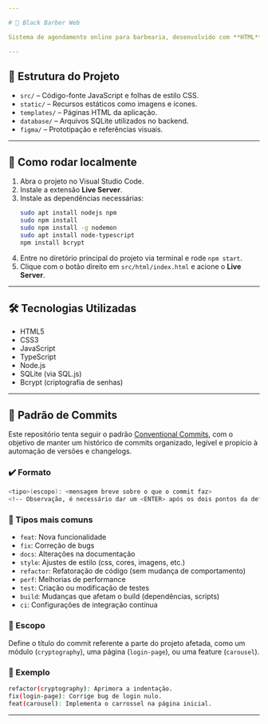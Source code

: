 ```yaml
---

# 💈 Black Barber Web

Sistema de agendamento online para barbearia, desenvolvido com **HTML**, **CSS** e **JavaScript**, com backend em **Node.js** e banco de dados **SQLite**.

---
```


## 📁 Estrutura do Projeto

- `src/` – Código-fonte JavaScript e folhas de estilo CSS.
- `static/` – Recursos estáticos como imagens e ícones.
- `templates/` – Páginas HTML da aplicação.
- `database/` – Arquivos SQLite utilizados no backend.
- `figma/` – Prototipação e referências visuais.

---

## 🚀 Como rodar localmente

1. Abra o projeto no Visual Studio Code.
2. Instale a extensão **Live Server**.
3. Instale as dependências necessárias:
   ```bash
   sudo apt install nodejs npm
   sudo npm install
   sudo npm install -g nodemon
   sudo apt install node-typescript
   npm install bcrypt
   ```
4. Entre no diretório principal do projeto via terminal e rode `npm start`.
5. Clique com o botão direito em `src/html/index.html` e acione o **Live Server**.

---

## 🛠️ Tecnologias Utilizadas

- HTML5
- CSS3
- JavaScript
- TypeScript
- Node.js
- SQLite (via SQL.js)
- Bcrypt (criptografia de senhas)

---

## 📓 Padrão de Commits

Este repositório tenta seguir o padrão [Conventional Commits](https://www.conventionalcommits.org/), com o objetivo de manter um histórico de commits organizado, legível e propício à automação de versões e changelogs.

### ✔️ Formato

```bash
<tipo>(escopo): <mensagem breve sobre o que o commit faz>
<!-- Observação, é necessário dar um <ENTER> após os dois pontos da definição do escopo. -->
```

### 🔧 Tipos mais comuns

- `feat`: Nova funcionalidade
- `fix`: Correção de bugs
- `docs`: Alterações na documentação
- `style`: Ajustes de estilo (css, cores, imagens, etc.)
- `refactor`: Refatoração de código (sem mudança de comportamento)
- `perf`: Melhorias de performance
- `test`: Criação ou modificação de testes
- `build`: Mudanças que afetam o build (dependências, scripts)
- `ci`: Configurações de integração contínua

### 📍 Escopo

Define o título do commit referente a parte do projeto afetada, como um módulo (`cryptography`), uma página (`login-page`), ou uma feature (`carousel`).

### 📝 Exemplo

```bash
refactor(cryptography): Aprimora a indentação.
fix(login-page): Corrige bug de login nulo.
feat(carousel): Implementa o carrossel na página inicial.
```

---